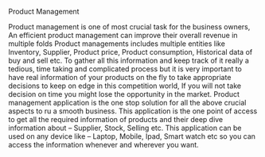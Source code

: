 Product Management


Product management is one of most crucial task for the business owners, An efficient product management can improve their overall 
revenue in multiple folds
Product managements includes multiple entities like Inventory, Supplier, Product price, Product consumption, Historical data of 
buy and sell etc. 
To gather all this information and keep track of it really a tedious, time taking and complicated process but 
it is very important to have real information of your products on the fly to take appropriate decisions to keep 
on edge in this competition world, If you will not take decision on time you might lose the opportunity in the market.
Product management application is the one stop solution for all the above crucial aspects to ru a smooth business.
This application is the one point of access to get all the required information of products and their deep dive 
information about – Supplier, Stock, Selling etc.
This application can be used on any device like – Laptop, Mobile, Ipad, Smart watch etc so you can access the information 
whenever and wherever you want. 



